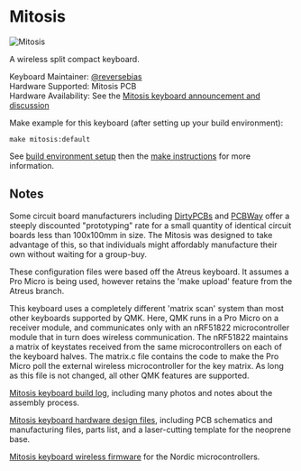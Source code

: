 # Mitosis

![Mitosis](https://i.imgur.com/JTzXTCD.jpg)

A wireless split compact keyboard.

Keyboard Maintainer: [@reversebias](https://github.com/reversebias)  
Hardware Supported: Mitosis PCB  
Hardware Availability: See the [Mitosis keyboard announcement and discussion](https://www.reddit.com/r/MechanicalKeyboards/comments/66588f/wireless_split_qmk_mitosis/)

Make example for this keyboard (after setting up your build environment):

    make mitosis:default

See [build environment setup](https://docs.qmk.fm/build_environment_setup.html) then the [make instructions](https://docs.qmk.fm/make_instructions.html) for more information.

## Notes

Some circuit board manufacturers including [DirtyPCBs](https://dirtypcbs.com/) and [PCBWay](https://www.pcbway.com/) offer a steeply discounted "prototyping" rate for a small quantity of identical circuit boards less than 100x100mm in size. The Mitosis was designed to take advantage of this, so that individuals might affordably manufacture their own without waiting for a group-buy.

These configuration files were based off the Atreus keyboard. It assumes a Pro Micro is being used, however retains the 'make upload' feature from the Atreus branch.

This keyboard uses a completely different 'matrix scan' system than most other keyboards supported by QMK. Here, QMK runs in a Pro Micro on a receiver module, and communicates only with an nRF51822 microcontroller module that in turn does wireless communication. The nRF51822 maintains a matrix of keystates received from the same microcontrollers on each of the keyboard halves. The matrix.c file contains the code to make the Pro Micro poll the external wireless microcontroller for the key matrix. As long as this file is not changed, all other QMK features are supported.

[Mitosis keyboard build log](https://imgur.com/a/mwTFj), including many photos and notes about the assembly process.

[Mitosis keyboard hardware design files](https://github.com/reversebias/mitosis-hardware), including PCB schematics and manufacturing files, parts list, and a laser-cutting template for the neoprene base.

[Mitosis keyboard wireless firmware](https://github.com/reversebias/mitosis) for the Nordic microcontrollers.
